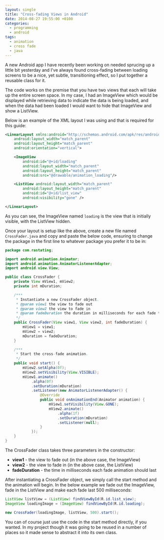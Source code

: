 ```yaml
---
layout: single
title: "Cross-fading Views in Android"
date: 2014-08-27 19:55:00 +0100
categories:
  - programming
  - android
tags:
  - animation
  - cross fade
  - java
---
```

A new Android app I have recently been working on needed sprucing up a little bit yesterday and I've always found cross-fading between loading screens to be a nice, yet subtle, transitioning effect, so I put together a reusable class for it.

The code works on the premise that you have two views that each will take up the entire screen space. In my case, I had an ImageView which would be displayed while retrieving data to indicate the data is being loaded, and when the data had been loaded I would want to hide that ImageView and show a ListView.

Below is an example of the XML layout I was using and that is required for this guide:

```xml
<LinearLayout xmlns:android="http://schemas.android.com/apk/res/android"
    android:layout_width="match_parent"
    android:layout_height="match_parent"
    android:orientation="vertical">

    <ImageView
        android:id="@+id/loading"
        android:layout_width="match_parent"
        android:layout_height="match_parent"
        android:src="@drawable/animation_loading"/>

    <ListView android:layout_width="match_parent"
        android:layout_height="match_parent"
        android:id="@+id/list_view"
        android:visibility="gone" />

</LinearLayout>
```

As you can see, the ImageView named `loading` is the view that is initially visible, with the ListView hidden.

Once your layout is setup like the above, create a new file named `CrossFader.java` and copy and paste the below code, ensuring to change the package in the first line to whatever package you prefer it to be in:

```java
package com.rastating;

import android.animation.Animator;
import android.animation.AnimatorListenerAdapter;
import android.view.View;

public class CrossFader {
    private View mView1, mView2;
    private int mDuration;

    /***
     * Instantiate a new CrossFader object.
     * @param view1 the view to fade out
     * @param view2 the view to fade in
     * @param fadeDuration the duration in milliseconds for each fade to last
     */
    public CrossFader(View view1, View view2, int fadeDuration) {
        mView1 = view1;
        mView2 = view2;
        mDuration = fadeDuration;
    }

    /***
     * Start the cross-fade animation.
     */
    public void start() {
        mView2.setAlpha(0f);
        mView2.setVisibility(View.VISIBLE);
        mView1.animate()
            .alpha(0f)
            .setDuration(mDuration)
            .setListener(new AnimatorListenerAdapter() {
                @Override
                public void onAnimationEnd(Animator animation) {
                    mView1.setVisibility(View.GONE);
                    mView2.animate()
                        .alpha(1f)
                        .setDuration(mDuration)
                        .setListener(null);
                }
            });
    }
}
```

The CrossFader class takes three parameters in the constructor:

-    **view1** - the view to fade out (in the above case, the ImageView)
-    **view2** - the view to fade in (in the above case, the ListView)
-    **fadeDuration** - the time in milliseconds each fade animation should last

After instantiating a CrossFader object, we simply call the start method and the animation will begin. In the below example we fade out the ImageView, fade in the ListView and make each fade last 500 milliseconds:

```java
ListView listView = (ListView) findViewById(R.id.list_view);
ImageView loadingImage = (ImageView) findViewById(R.id.loading);

new CrossFader(loadingImage, listView, 500).start();
```

You can of course just use the code in the start method directly, if you wanted. In my project though it was going to be reused in a number of places so it made sense to abstract it into its own class.
